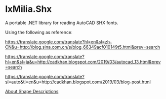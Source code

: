 ﻿IxMilia.Shx
===========

A portable .NET library for reading AutoCAD SHX fonts.

Using the following as reference:

https://translate.google.com/translate?hl=en&sl=zh-CN&u=http://blog.sina.com.cn/s/blog_66349acf010149t5.html&prev=search

https://translate.google.com/translate?hl=en&sl=ja&u=http://cadkhan.blogspot.com/2019/03/autocad_13.html&prev=search

https://translate.google.com/translate?sl=auto&tl=en&u=http://cadkhan.blogspot.com/2019/03/blog-post.html

[About Shape Descriptions](https://help.autodesk.com/view/OARX/2020/ENU/?guid=GUID-DE941DB5-7044-433C-AA68-2A9AE98A5713)
